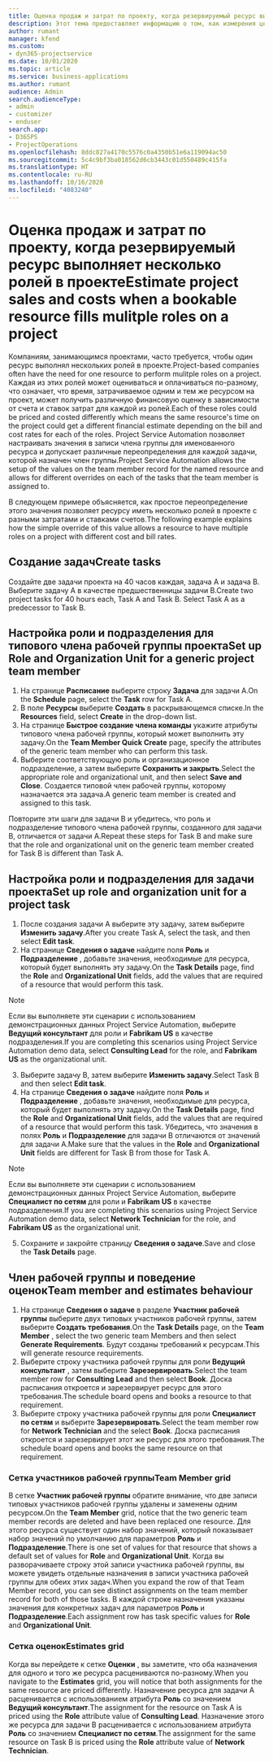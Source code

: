 ```yaml
---
title: Оценка продаж и затрат по проекту, когда резервируемый ресурс выполняет несколько ролей в проекте
description: Этот тема предоставляет информацию о том, как измерения ценообразования могут использоваться для поддержки ценообразования и расчета стоимости ресурса, который выполняет несколько ролей в проекте.
author: rumant
manager: kfend
ms.custom:
- dyn365-projectservice
ms.date: 10/01/2020
ms.topic: article
ms.service: business-applications
ms.author: rumant
audience: Admin
search.audienceType:
- admin
- customizer
- enduser
search.app:
- D365PS
- ProjectOperations
ms.openlocfilehash: 8ddc827a4170c5576c0a4350b51e6a119094ac50
ms.sourcegitcommit: 5c4c9bf3ba018562d6cb3443c01d550489c415fa
ms.translationtype: HT
ms.contentlocale: ru-RU
ms.lasthandoff: 10/16/2020
ms.locfileid: "4083240"
---
```

# <a name="estimate-project-sales-and-costs-when-a-bookable-resource-fills-mulitple-roles-on-a-project"></a><span data-ttu-id="7629a-103">Оценка продаж и затрат по проекту, когда резервируемый ресурс выполняет несколько ролей в проекте</span><span class="sxs-lookup"><span data-stu-id="7629a-103">Estimate project sales and costs when a bookable resource fills mulitple roles on a project</span></span> 

<span data-ttu-id="7629a-104">Компаниям, занимающимся проектами, часто требуется, чтобы один ресурс выполнял нескольких ролей в проекте.</span><span class="sxs-lookup"><span data-stu-id="7629a-104">Project-based companies often have the need for one resource to perform mulitple roles on a project.</span></span> <span data-ttu-id="7629a-105">Каждая из этих ролей может оцениваться и оплачиваться по-разному, что означает, что время, затрачиваемое одним и тем же ресурсом на проект, может получить различную финансовую оценку в зависимости от счета и ставок затрат для каждой из ролей.</span><span class="sxs-lookup"><span data-stu-id="7629a-105">Each of these roles could be priced and costed differently which means the same resource's time on the project could get a different financial estimate depending on the bill and cost rates for each of the roles.</span></span> <span data-ttu-id="7629a-106">Project Service Automation позволяет настраивать значения в записи члена группы для именованного ресурса и допускает различные переопределения для каждой задачи, которой назначен член группы.</span><span class="sxs-lookup"><span data-stu-id="7629a-106">Project Service Automation allows the setup of the values on the team member record for the named resource and allows for different overrides on each of the tasks that the team member is assigned to.</span></span>

<span data-ttu-id="7629a-107">В следующем примере объясняется, как простое переопределение этого значения позволяет ресурсу иметь несколько ролей в проекте с разными затратами и ставками счетов.</span><span class="sxs-lookup"><span data-stu-id="7629a-107">The following example  explains how the simple override of this value allows a resource to have multiple roles on a project with different cost and bill rates.</span></span>

## <a name="create-tasks"></a><span data-ttu-id="7629a-108">Создание задач</span><span class="sxs-lookup"><span data-stu-id="7629a-108">Create tasks</span></span>
<span data-ttu-id="7629a-109">Создайте две задачи проекта на 40 часов каждая, задача A и задача B. Выберите задачу A в качестве предшественницы задачи B.</span><span class="sxs-lookup"><span data-stu-id="7629a-109">Create two project tasks for 40 hours each, Task A and Task B. Select Task A as a predecessor to Task B.</span></span>

## <a name="set-up-role-and-organization-unit-for-a-generic-project-team-member"></a><span data-ttu-id="7629a-110">Настройка роли и подразделения для типового члена рабочей группы проекта</span><span class="sxs-lookup"><span data-stu-id="7629a-110">Set up Role and Organization Unit for a generic project team member</span></span>

1. <span data-ttu-id="7629a-111">На странице **Расписание** выберите строку **Задача** для задачи A.</span><span class="sxs-lookup"><span data-stu-id="7629a-111">On the **Schedule** page, select the **Task** row for Task A.</span></span> 
2. <span data-ttu-id="7629a-112">В поле **Ресурсы** выберите **Создать** в раскрывающемся списке.</span><span class="sxs-lookup"><span data-stu-id="7629a-112">In the **Resources** field, select **Create** in the drop-down list.</span></span>
3. <span data-ttu-id="7629a-113">На странице **Быстрое создание члена команды** укажите атрибуты типового члена рабочей группы, который может выполнить эту задачу.</span><span class="sxs-lookup"><span data-stu-id="7629a-113">On the **Team Member Quick Create** page, specify the attributes of the generic team member who can perform this task.</span></span>
4. <span data-ttu-id="7629a-114">Выберите соответствующую роль и организационное подразделение, а затем выберите **Сохранить и закрыть**.</span><span class="sxs-lookup"><span data-stu-id="7629a-114">Select the appropriate role and organizational unit, and then select **Save and Close**.</span></span> <span data-ttu-id="7629a-115">Создается типовой член рабочей группы, которому назначается эта задача.</span><span class="sxs-lookup"><span data-stu-id="7629a-115">A generic team member is created and assigned to this task.</span></span> 

<span data-ttu-id="7629a-116">Повторите эти шаги для задачи B и убедитесь, что роль и подразделение типового члена рабочей группы, созданного для задачи B, отличается от задачи A.</span><span class="sxs-lookup"><span data-stu-id="7629a-116">Repeat these steps for Task B and make sure that the role and organizational unit on the generic team member created for Task B is different than Task A.</span></span> 

## <a name="set-up-role-and-organization-unit-for-a-project-task"></a><span data-ttu-id="7629a-117">Настройка роли и подразделения для задачи проекта</span><span class="sxs-lookup"><span data-stu-id="7629a-117">Set up role and organization unit for a project task</span></span>

1. <span data-ttu-id="7629a-118">После создания задачи A выберите эту задачу, затем выберите **Изменить задачу**.</span><span class="sxs-lookup"><span data-stu-id="7629a-118">After you create Task A, select the task, and then select **Edit task**.</span></span>
2. <span data-ttu-id="7629a-119">На странице **Сведения о задаче** найдите поля **Роль** и **Подразделение** , добавьте значения, необходимые для ресурса, который будет выполнять эту задачу.</span><span class="sxs-lookup"><span data-stu-id="7629a-119">On the **Task Details** page, find the **Role** and **Organizational Unit** fields, add the values that are required of a resource that would perform this task.</span></span> 

  > [!NOTE]
  > <span data-ttu-id="7629a-120">Если вы выполняете эти сценарии с использованием демонстрационных данных Project Service Automation, выберите **Ведущий консультант** для роли и **Fabrikam US** в качестве подразделения.</span><span class="sxs-lookup"><span data-stu-id="7629a-120">If you are completing this scenarios using Project Service Automation demo data, select **Consulting Lead** for the role, and **Fabrikam US** as the organizational unit.</span></span>

3. <span data-ttu-id="7629a-121">Выберите задачу B, затем выберите **Изменить задачу**.</span><span class="sxs-lookup"><span data-stu-id="7629a-121">Select Task B and then select **Edit task**.</span></span>
4. <span data-ttu-id="7629a-122">На странице **Сведения о задаче** найдите поля **Роль** и **Подразделение** , добавьте значения, необходимые для ресурса, который будет выполнять эту задачу.</span><span class="sxs-lookup"><span data-stu-id="7629a-122">On the **Task Details** page, find the **Role** and **Organizational Unit** fields, add the values that are required of a resource that would perform this task.</span></span> <span data-ttu-id="7629a-123">Убедитесь, что значения в полях **Роль** и **Подразделение** для задачи B отличаются от значений для задачи A.</span><span class="sxs-lookup"><span data-stu-id="7629a-123">Make sure that the values in the **Role** and **Organizational Unit** fields are different for Task B from those for Task A.</span></span> 

  > [!NOTE]
  > <span data-ttu-id="7629a-124">Если вы выполняете эти сценарии с использованием демонстрационных данных Project Service Automation, выберите **Специалист по сетям** для роли и **Fabrikam US** в качестве подразделения.</span><span class="sxs-lookup"><span data-stu-id="7629a-124">If you are completing this scenarios using Project Service Automation demo data, select **Network Technician** for the role, and **Fabrikam US** as the organizational unit.</span></span>

5. <span data-ttu-id="7629a-125">Сохраните и закройте страницу **Сведения о задаче**.</span><span class="sxs-lookup"><span data-stu-id="7629a-125">Save and close the **Task Details** page.</span></span> 

## <a name="team-member-and-estimates-behaviour"></a><span data-ttu-id="7629a-126">Член рабочей группы и поведение оценок</span><span class="sxs-lookup"><span data-stu-id="7629a-126">Team member and estimates behaviour</span></span> 

1. <span data-ttu-id="7629a-127">На странице **Сведения о задаче** в разделе **Участник рабочей группы** выберите двух типовых участников рабочей группы, затем выберите **Создать требования**.</span><span class="sxs-lookup"><span data-stu-id="7629a-127">On the **Task Details** page, on the **Team Member** , select the two generic team Members and then select **Generate Requirements**.</span></span> <span data-ttu-id="7629a-128">Будут созданы требований к ресурсам.</span><span class="sxs-lookup"><span data-stu-id="7629a-128">This will generate resource requirements.</span></span> 
2. <span data-ttu-id="7629a-129">Выберите строку участника рабочей группы для роли **Ведущий консультант** , затем выберите **Зарезервировать**.</span><span class="sxs-lookup"><span data-stu-id="7629a-129">Select the team member row for **Consulting Lead** and then select **Book**.</span></span> <span data-ttu-id="7629a-130">Доска расписания откроется и зарезервирует ресурс для этого требования.</span><span class="sxs-lookup"><span data-stu-id="7629a-130">The schedule board opens and books a resource to that requirement.</span></span>
3. <span data-ttu-id="7629a-131">Выберите строку участника рабочей группы для роли **Специалист по сетям** и выберите **Зарезервировать**.</span><span class="sxs-lookup"><span data-stu-id="7629a-131">Select the team member row for **Network Technician** and the select **Book**.</span></span> <span data-ttu-id="7629a-132">Доска расписания откроется и зарезервирует этот же ресурс для этого требования.</span><span class="sxs-lookup"><span data-stu-id="7629a-132">The schedule board opens and books the same resource on that requirement.</span></span>

### <a name="team-member-grid"></a><span data-ttu-id="7629a-133">Сетка участников рабочей группы</span><span class="sxs-lookup"><span data-stu-id="7629a-133">Team Member grid</span></span> 
<span data-ttu-id="7629a-134">В сетке **Участник рабочей группы** обратите внимание, что две записи типовых участников рабочей группы удалены и заменены одним ресурсом.</span><span class="sxs-lookup"><span data-stu-id="7629a-134">On the **Team Member** grid, notice that the two generic team member records are deleted and have been replaced one resource.</span></span> <span data-ttu-id="7629a-135">Для этого ресурса существует один набор значений, который показывает набор значений по умолчанию для параметров **Роль** и **Подразделение**.</span><span class="sxs-lookup"><span data-stu-id="7629a-135">There is one set of values for that resource that shows a default set of values for **Role** and **Organizational Unit**.</span></span>
<span data-ttu-id="7629a-136">Когда вы разворачиваете строку этой записи участника рабочей группы, вы можете увидеть отдельные назначения в записи участника рабочей группы для обеих этих задач.</span><span class="sxs-lookup"><span data-stu-id="7629a-136">When you expand the row of that Team Member record, you can see distinct assignments on the team member record for both of those tasks.</span></span> <span data-ttu-id="7629a-137">В каждой строке назначения указаны значения для конкретных задач для параметров **Роль** и **Подразделение**.</span><span class="sxs-lookup"><span data-stu-id="7629a-137">Each assignment row has task specific values for **Role** and **Organizational Unit**.</span></span> 

### <a name="estimates-grid"></a><span data-ttu-id="7629a-138">Сетка оценок</span><span class="sxs-lookup"><span data-stu-id="7629a-138">Estimates grid</span></span> 
<span data-ttu-id="7629a-139">Когда вы перейдете к сетке **Оценки** , вы заметите, что оба назначения для одного и того же ресурса расцениваются по-разному.</span><span class="sxs-lookup"><span data-stu-id="7629a-139">When you navigate to the **Estimates** grid, you will notice that both assignments for the same resource are priced differently.</span></span>
<span data-ttu-id="7629a-140">Назначение ресурса для задачи A расценивается с использованием атрибута **Роль** со значением **Ведущий консультант**.</span><span class="sxs-lookup"><span data-stu-id="7629a-140">The assignment for the resource on Task A is priced using the **Role** attribute value of **Consulting Lead**.</span></span> <span data-ttu-id="7629a-141">Назначение этого же ресурса для задачи B расценивается с использованием атрибута **Роль** со значением **Специалист по сетям**.</span><span class="sxs-lookup"><span data-stu-id="7629a-141">The assignment for the same resource on Task B is priced using the **Role** attribute value of **Network Technician**.</span></span>





